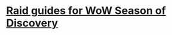 # [Raid guides for WoW Season of Discovery](https://github.com/Yttrium-tYcLief/sod-raid-guides/wiki)
